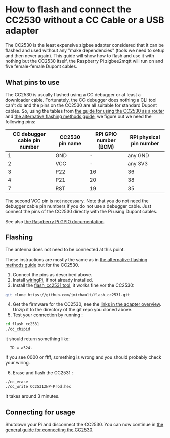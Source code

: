# How to flash and connect the CC2530 without a CC Cable or a USB adapter
The CC2530 is the least expensive zigbee adapter considered that it can be flashed and used without any "make dependencies" (tools we need to setup and then never again). This guide will show how to flash and use it with nothing but the CC2530 itself, the Raspberry Pi zigbee2mqtt will run on and five female-female Dupont cables.

## What pins to use
The CC2530 is usually flashed using a CC debugger or at least a downloader cable. Fortunately, the CC debugger does nothing a CLI tool can't do and the pins on the CC2530 are all suitable for standard Dupont cables. So, using the tables from [the guide for using the CC2530 as a router](how_to_create_a_cc2530_router.md) and [the alternative flashing methods guide](../information/alternative_flashing_methods.md), we figure out we need the following pins:

| CC debugger cable pin number | CC2530 pin name | RPi GPIO number (BCM) | RPi physical pin number |
| ----------- | ------ | ------ |------ |
| 1 | GND | - | any GND |
| 2 | VCC | - | any 3V3 |
| 3 | P22 | 16 | 36 |
| 4 | P21 | 20 | 38 |
| 7 | RST | 19 | 35 |

The second VCC pin is not necessary. Note that you do not need the debugger cable pin numbers if you do not use a debugger cable. Just connect the pins of the CC2530 directly with the Pi using Dupont cables.

See also [the Raspberry Pi GPIO documentation](https://www.raspberrypi.org/documentation/usage/gpio/).

## Flashing

The antenna does not need to be connected at this point.

These instructions are mostly the same as in [the alternative flashing methods guide](../information/alternative_flashing_methods.md) but for the CC2530.

1. Connect the pins as described above.
2. Install [wiringPi](http://wiringpi.com/download-and-install/), if not already installed.
3. Install the [flash_cc2531 tool](https://github.com/jmichault/flash_cc2531), it works fine vor the CC2530:
```bash
git clone https://github.com/jmichault/flash_cc2531.git
```
4. Get the firmware for the CC2530, see the [links in the adapter overview](../information/supported_adapters.md). Unzip it to the directory of the git repo you cloned above.
5. Test your connection by running :

```bash
cd flash_cc2531
./cc_chipid
```
it should return something like:
```
  ID = a524.
```
If you see 0000 or ffff, something is wrong and you should probably check your wiring.

6. Erase and flash the CC2531 :

```bash
./cc_erase
./cc_write CC2531ZNP-Prod.hex
```
It takes around 3 minutes.

## Connecting for usage

Shutdown your Pi and disconnect the CC2530. You can now continue in [the general guide for connecting the CC2530](../information/connecting_cc2530.md#to-a-raspberry-pi-zero).
